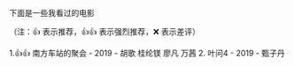 下面是一些我看过的电影

（注：:+1: 表示推荐，:+1::+1: 表示强烈推荐，:x: 表示差评）

1.:+1::+1: 南方车站的聚会 - 2019 - 胡歌 桂纶镁 廖凡 万茜
2. 叶问4 - 2019 - 甄子丹
